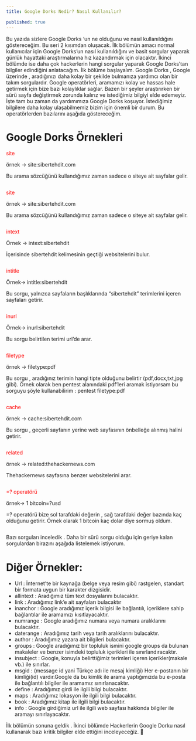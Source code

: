 ```yaml
---
title: Google Dorks Nedir? Nasıl Kullanılır?

published: true
---
```

<p>Bu yazıda sizlere Google Dorks ‘un ne olduğunu ve nasıl kullanıldığını göstereceğim.
Bu seri 2 kısımdan oluşacak. İlk bölümün amacı normal kullanıcılar için Google Dorks’un nasıl kullanıldığını ve basit sorgular yaparak günlük hayattaki araştırmalarına hız kazandırmak için olacaktır. İkinci bölümde ise daha çok hackerlerin hangi sorgular yaparak Google Dorks’tan bilgiler edindiğini anlatacağım. İlk bölüme başlayalım.
Google Dorks , Google üzerinde , aradığınızı daha kolay bir şekilde bulmanıza yardımcı olan bir takım sorgulardır. Google operatörleri, aramamızı kolay ve hassas hale getirmek için bize bazı kolaylıklar sağlar. Bazen bir şeyler araştırırken bir sürü sayfa değiştirmek zorunda kalırız ve istediğimiz bilgiyi elde edemeyiz. İşte tam bu zaman da yardımımıza Google Dorks koşuyor. İstediğimiz bilgilere daha kolay ulaşabilmemiz bizim için önemli bir durum. Bu operatörlerden bazılarını aşağıda göstereceğim.</p>


# [](#header-1)Google Dorks Örnekleri

<a style="color:red;">site</a>
<p>örnek -> site:sibertehdit.com</p>
<p>Bu arama sözcüğünü kullandığımız zaman sadece o siteye ait sayfalar gelir.</p>
<img src="https://miro.medium.com/max/700/1*pPpjrpim9QMIJPaDw3y4SQ.png" alt="">

<a style="color:red;">site</a>
<p>örnek -> site:sibertehdit.com</p>
<p>Bu arama sözcüğünü kullandığımız zaman sadece o siteye ait sayfalar gelir.</p>
<img src="https://miro.medium.com/max/700/1*pPpjrpim9QMIJPaDw3y4SQ.png" alt="">

<a style="color:red;">intext</a>
<p>Örnek -> intext:sibertehdit</p>
<p>İçerisinde sibertehdit kelimesinin geçtiği websitelerini bulur.</p>
<img src="https://miro.medium.com/max/700/1*OunInVF8RjxOLpmaiv9omg.png" alt="">

<a style="color:red;">intitle</a>
<p>Örnek-> intitle:sibertehdit</p>
<p>Bu sorgu, yalnızca sayfaların başlıklarında “sibertehdit” terimlerini içeren sayfaları getirir.</p>
<img src="https://miro.medium.com/max/700/1*VTG8CW0qQPZu0t8wBqjBtQ.png" alt="">

<a style="color:red;">inurl</a>
<p>Örnek-> inurl:sibertehdit</p>
<p>Bu sorgu belirtilen terimi url’de arar.</p>
<img src="https://miro.medium.com/max/2400/1*ESgJfBr3uEdo375QuhAfxA.png" alt="">

<a style="color:red;">filetype</a>
<p>örnek -> filetype:pdf</p>
<p>Bu sorgu , aradığınız terimin hangi tipte olduğunu belirtir (pdf,docx,txt,jpg gibi). Örnek olarak ben pentest alanındaki pdf’leri aramak istiyorsam bu sorguyu şöyle kullanabilirim : pentest filetype:pdf</p>
<img src="https://miro.medium.com/max/700/1*iY2c5wU5aaRyOOxtng1DIg.png" alt="">

<a style="color:red;">cache</a>
<p>örnek -> cache:sibertehdit.com</p>
<p>Bu sorgu , geçerli sayfanın yerine web sayfasının önbelleğe alınmış halini getirir.</p>
<img src="https://miro.medium.com/max/700/1*IWXu2tyy1cYW2ug_efWRjQ.png" alt="">

<a style="color:red;">related</a>
<p>örnek -> related:thehackernews.com</p>
<p>Thehackernews sayfasına benzer websitelerini arar.</p>
<img src="https://miro.medium.com/max/700/1*sHKVXX6a9vdA9RlREZR8oA.png" alt="">

<a style="color:red;">=? operatörü</a>
<p>örnek-> 1 bitcoin=?usd</p>
<p>=? operatörü bize sol tarafdaki değerin , sağ tarafdaki değer bazında kaç olduğunu getirir. Örnek olarak 1 bitcoin kaç dolar diye sormuş oldum.</p>
<img src="https://miro.medium.com/max/700/1*VlGn4lVG-xWmKwbtsaV4UA.png" alt="">

<p>Bazı sorguları inceledik . Daha bir sürü sorgu olduğu için geriye kalan sorgulardan birazını aşağıda listelemek istiyorum.</p>

# [](#header-2)Diğer Örnekler:
* Url : İnternet’te bir kaynağa (belge veya resim gibi) rastgelen, standart bir formata uygun bir karakter dizgisidir.
* allintext : Aradığımız tüm text dosyalarını bulacaktır.
* link : Aradığımız link’e ait sayfaları bulacaktır
* inanchor : Google aradığımız içerik bilgisi ile bağlantılı, içeriklere sahip bağlantılar ile aramamızı kısıtlayacaktır.
* numrange : Google aradığımız numara veya numara aralıklarını bulacaktır.
* daterange : Aradığımız tarih veya tarih aralıklarını bulacaktır.
* author : Aradığımız yazara ait bilgileri bulacaktır.
* groups : Google aradığımız bir topluluk ismini google groups da bulunan makaleler ve benzer isimdeki topluluk içerikleri ile sınırlandıracaktır.
* insubject : Google, konuyla belirttiğimiz terimleri içeren içerikler(makale vb.) ile sınırlar.
* msgid : (message id yani Türkçe adı ile mesaj kimliği) Her e-postanın bir kimliği(id) vardır.Google da bu kimlik ile arama yaptığımızda bu e-posta ile bağlantılı bilgiler ile aramamız sınırlanacaktır.
* define : Aradığımız girdi ile ilgili bilgi bulacaktır.
* maps : Aradığımız lokasyon ile ilgili bilgi bulacaktır.
* book : Aradığımız kitap ile ilgili bilgi bulacaktır.
* info : Google girdiğimiz url ile ilgili web sayfası hakkında bilgiler ile aramayı sınırlayacaktır.
<p>İlk bölümün sonuna geldik . İkinci bölümde Hackerlerin Google Dorku nasıl kullanarak bazı kritik bilgiler elde ettiğini inceleyeceğiz. 🙂</p>